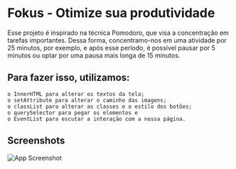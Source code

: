 
# Fokus - Otimize sua produtividade

Esse projeto é inspirado na técnica Pomodoro, que visa a concentração em tarefas importantes. Dessa forma, concentramo-nos em uma atividade por 25 minutos, por exemplo, e após esse período, é possível pausar por 5 minutos ou optar por uma pausa mais longa de 15 minutos.


## Para fazer isso, utilizamos:

    o InnerHTML para alterar os textos da tela;
    o setAttribute para alterar o caminho das imagens;
    o classList para alterar as classes e o estilo dos botões;
    o querySelector para pegar os elementos e
    o EventList para escutar a interação com a nossa página.
## Screenshots

![App Screenshot](https://cdn1.gnarususercontent.com.br/1/1310273/1bff900b-dac8-4908-b9c0-c35589004ffa.png)
